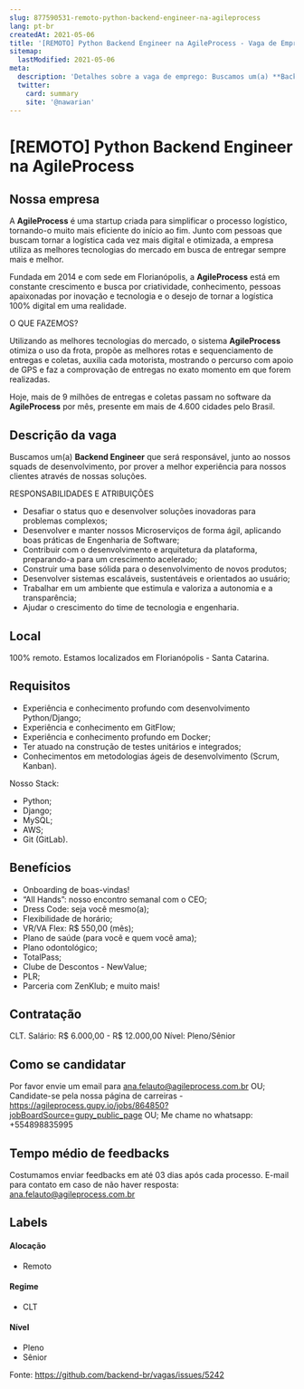 ```yaml
---
slug: 877590531-remoto-python-backend-engineer-na-agileprocess
lang: pt-br
createdAt: 2021-05-06
title: '[REMOTO] Python Backend Engineer na AgileProcess - Vaga de Emprego'
sitemap:
  lastModified: 2021-05-06
meta:
  description: 'Detalhes sobre a vaga de emprego: Buscamos um(a) **Backend Engineer** que será responsável, junto ao nossos squads de desenvolvimento, por prover a melhor experiência para nossos clientes através de nossas soluções. RESPONSABILIDADES E ATRIBUIÇÕES - Desafiar o status quo e desenvolver soluções inovadoras para problemas complexos; - Desenvolver e manter nossos Microserviços de forma ágil, aplicando boas práticas de Engenharia de Software; - Contribuir com o desenvolvimento e arquitetura da plataforma, preparando-a para um crescimento acelerado; - Construir uma base sólida para o desenvolvimento de novos produtos; - Desenvolver sistemas escaláveis, sustentáveis e orientados ao usuário; - Trabalhar em um ambiente que estimula e valoriza a autonomia e a transparência; - Ajudar o crescimento do time de tecnologia e engenharia.'
  twitter:
    card: summary
    site: '@nawarian'
---
```


# [REMOTO] Python Backend Engineer na AgileProcess

## Nossa empresa

A **AgileProcess** é uma startup criada para simplificar o processo logístico, tornando-o muito mais eficiente do início ao fim. Junto com pessoas que buscam tornar a logística cada vez mais digital e otimizada, a empresa utiliza as melhores tecnologias do mercado em busca de entregar sempre mais e melhor.

Fundada em 2014 e com sede em Florianópolis, a **AgileProcess** está em constante crescimento e busca por criatividade, conhecimento, pessoas apaixonadas por inovação e tecnologia e o desejo de tornar a logística 100% digital em uma realidade.

O QUE FAZEMOS?

Utilizando as melhores tecnologias do mercado, o sistema **AgileProcess** otimiza o uso da frota, propõe as melhores rotas e sequenciamento de entregas e coletas, auxilia cada motorista, mostrando o percurso com apoio de GPS e faz a comprovação de entregas no exato momento em que forem realizadas.

Hoje, mais de 9 milhões de entregas e coletas passam no software da **AgileProcess** por mês, presente em mais de 4.600 cidades pelo Brasil.

## Descrição da vaga

Buscamos um(a) **Backend Engineer** que será responsável, junto ao nossos squads de desenvolvimento, por prover a melhor experiência para nossos clientes através de nossas soluções.

RESPONSABILIDADES E ATRIBUIÇÕES

- Desafiar o status quo e desenvolver soluções inovadoras para problemas complexos;
- Desenvolver e manter nossos Microserviços de forma ágil, aplicando boas práticas de Engenharia de Software;
- Contribuir com o desenvolvimento e arquitetura da plataforma, preparando-a para um crescimento acelerado;
- Construir uma base sólida para o desenvolvimento de novos produtos;
- Desenvolver sistemas escaláveis, sustentáveis e orientados ao usuário;
- Trabalhar em um ambiente que estimula e valoriza a autonomia e a transparência;
- Ajudar o crescimento do time de tecnologia e engenharia.

## Local

100% remoto. Estamos localizados em Florianópolis - Santa Catarina.

## Requisitos

- Experiência e conhecimento profundo com desenvolvimento Python/Django;
- Experiência e conhecimento em GitFlow;
- Experiência e conhecimento profundo em Docker;
- Ter atuado na construção de testes unitários e integrados;
- Conhecimentos em metodologias ágeis de desenvolvimento (Scrum, Kanban).

Nosso Stack:

- Python;
- Django;
- MySQL;
- AWS;
- Git (GitLab).

## Benefícios

- Onboarding de boas-vindas!
- “All Hands”: nosso encontro semanal com o CEO;
- Dress Code: seja você mesmo(a);
- Flexibilidade de horário;
- VR/VA Flex: R$ 550,00 (mês);
- Plano de saúde (para você e quem você ama);
- Plano odontológico;
- TotalPass;
- Clube de Descontos - NewValue;
- PLR;
- Parceria com ZenKlub;
e muito mais!

## Contratação
CLT.
Salário: R$ 6.000,00 - R$ 12.000,00
Nível: Pleno/Sênior

## Como se candidatar

Por favor envie um email para ana.felauto@agileprocess.com.br OU;
Candidate-se pela nossa página de carreiras - https://agileprocess.gupy.io/jobs/864850?jobBoardSource=gupy_public_page OU;
Me chame no whatsapp: +554898835995

## Tempo médio de feedbacks

Costumamos enviar feedbacks em até 03 dias após cada processo.
E-mail para contato em caso de não haver resposta: ana.felauto@agileprocess.com.br

## Labels
<!-- retire os labels que não fazem sentido à vaga -->

#### Alocação
- Remoto

#### Regime
- CLT


#### Nível
- Pleno
- Sênior





Fonte: https://github.com/backend-br/vagas/issues/5242